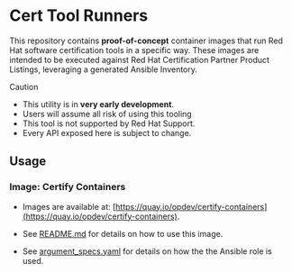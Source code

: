# Cert Tool Runners

This repository contains **proof-of-concept** container images that run Red Hat
software certification tools in a specific way. These images are intended to be
executed against Red Hat Certification Partner Product Listings, leveraging a
generated Ansible Inventory.

> [!CAUTION]
> 
> - This utility is in **very early development**.
> - Users will assume all risk of using this tooling
> - This tool is not supported by Red Hat Support.
> - Every API exposed here is subject to change.

## Usage

### Image: Certify Containers

- Images are available at:
  [https://quay.io/opdev/certify-containers](https://quay.io/opdev/certify-containers).

- See [README.md](./images/certify-containers/README.md) for details on how to
  use this image.

- See
  [argument_specs.yaml](./images/certify-containers/runner/project/roles/certify_containers/meta/argument_specs.yaml)
  for details on how the the Ansible role is used.
